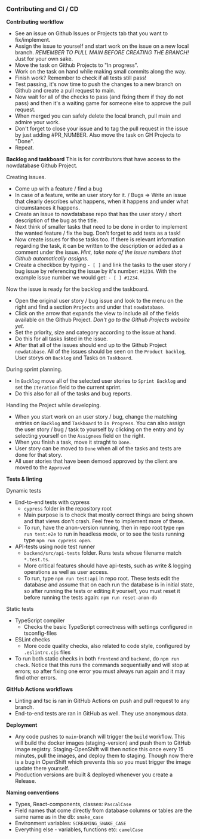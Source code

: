 ### Contributing and CI / CD

**Contributing workflow**
+ See an issue on Github Issues or Projects tab that you want to fix/implement.
+ Assign the issue to yourself and start work on the issue on a new local branch. *REMEMBER TO PULL MAIN BEFORE CREATING THE BRANCH!* Just for your own sake.
+ Move the task on Github Projects to "In progress".
+ Work on the task on hand while making small commits along the way.
+ Finish work? Remember to check if all tests still pass!
+ Test passing, it's now time to push the changes to a new branch on Github and create a pull request to main.
+ Now wait for all of the checks to pass (and fixing them if they do not pass) and then it's a waiting game for someone else to approve the pull request.
+ When merged you can safely delete the local branch, pull main and admire your work.
+ Don't forget to close your issue and to tag the pull request in the issue by just adding #PR_NUMBER. Also move the task on GH Projects to "Done".
+ Repeat.

**Backlog and taskboard**
This is for contributors that have access to the nowdatabase Github Project.

Creating issues.

+ Come up with a feature / find a bug
+ In case of a feature, write an user story for it. / Bugs => Write an issue that clearly describes what happens, when it happens and under what circumstances it happens.
+ Create an issue to nowdatabase repo that has the user story / short description of the bug as the title.
+ Next think of smaller tasks that need to be done in order to implement the wanted feature / fix the bug. Don't forget to add tests as a task!
+ Now create issues for those tasks too. If there is relevant information regarding the task, it can be written to the description or added as a comment under the issue. *Hint, take note of the issue numbers that Github automatically assigns.*
+ Create a checkbox by typing `- [ ]` and link the tasks to the user story / bug issue by referencing the issue by it's number: `#1234`. With the example issue number we would get: `- [ ] #1234`.

Now the issue is ready for the backlog and the taskboard.

+ Open the original user story / bug issue and look to the menu on the right and find a section `Projects` and under that `nowdatabase`.
+ Click on the arrow that expands the view to include all of the fields available on the Github Project. _Don't go to the Github Projects website yet._
+ Set the priority, size and category according to the issue at hand.
+ Do this for all tasks listed in the issue.
+ After that all of the issues should end up to the Github Project `nowdatabase`. All of the issues should be seen on the `Product backlog`, User storys on `Backlog` and Tasks on `Taskboard`.

During sprint planning.

+ In `Backlog` move all of the selected user stories to `Sprint Backlog` and set the `Iteration` field to the current sprint.
+ Do this also for all of the tasks and bug reports.

Handling the Project while developing.

+ When you start work on an user story / bug, change the matching entries on `Backlog` and `Taskboard` to `In Progress`. You can also assign the user story / bug / task to yourself by clicking on the entry and by selecting yourself on the `Assignees` field on the right.
+ When you finish a task, move it straght to `Done`.
+ User story can be moved to `Done` when all of the tasks and tests are done for that story.
+ All user stories that have been demoed approved by the client are moved to the `Approved`


**Tests & linting**

Dynamic tests
+ End-to-end tests with cypress
  + `cypress` folder in the repository root
  + Main purpose is to check that mostly correct things are being shown and that views don't crash. Feel free to implement more of these.
  + To run, have the anon-version running, then in repo root type `npm run test:e2e` to run in headless mode, or to see the tests running type `npm run cypress open`.
+ API-tests using node test runner
  + `backend/src/api-tests` folder. Runs tests whose filename match `*.test.ts`.
  + More critical features should have api-tests, such as write & logging operations as well as user access.
  + To run, type `npm run test:api` in repo root. These tests edit the database and assume that on each run the database is in initial state, so after running the tests or editing it yourself, you must reset it before running the tests again: `npm run reset-anon-db`

Static tests
+ TypeScript compiler
  + Checks the basic TypeScript correctness with settings configured in tsconfig-files
+ ESLint checks
  + More code quality checks, also related to code style, configured by `.eslintrc.cjs` files
+ To run both static checks in both `frontend` and `backend`, do `npm run check`. Notice that this runs the commands sequentially and will stop at errors; so after fixing one error you must always run again and it may find other errors.

**GitHub Actions workflows**
+ Linting and tsc is ran in GitHub Actions on push and pull request to any branch.
+ End-to-end tests are ran in GitHub as well. They use anonymous data. 

**Deployment**
+ Any code pushes to `main`-branch will trigger the `build` workflow. This will build the docker images (staging-version) and push them to GitHub image registry. Staging-OpenShift will then notice this once every 15 minutes, pull the images, and deploy them to staging. Though now there is a bug in OpenShift which prevents this so you must trigger the image update there yourself.
+ Production versions are built & deployed whenever you create a Release.

**Naming conventions**
+ Types, React-components, classes: `PascalCase`
+ Field names that come directly from database columns or tables are the same name as in the db: `snake_case`
+ Environment variables: `SCREAMING_SNAKE_CASE`
+ Everything else - variables, functions etc: `camelCase`
